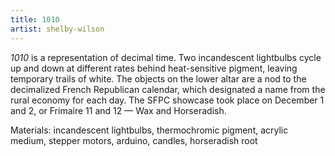 ```yaml
---
title: 1010
artist: shelby-wilson
---
```

*1010* is a representation of decimal time. Two incandescent lightbulbs cycle up and down at different rates behind heat-sensitive pigment, leaving temporary trails of white. The objects on the lower altar are a nod to the decimalized French Republican calendar, which designated a name from the rural economy for each day. The SFPC showcase took place on December 1 and 2, or Frimaire 11 and 12 — Wax and Horseradish.

Materials: incandescent lightbulbs, thermochromic pigment, acrylic medium, stepper motors, arduino, candles, horseradish root